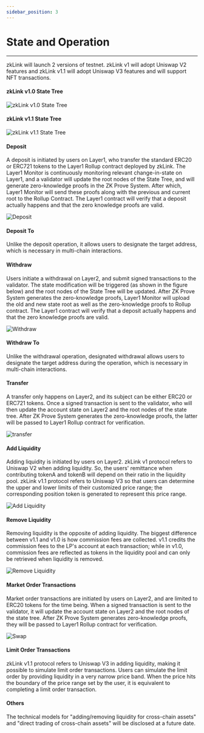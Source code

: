 ```yaml
---
sidebar_position: 3
---
```


# State and Operation

---


zkLink will launch 2 versions of testnet. zkLink v1 will adopt Uniswap V2 features and zkLink v1.1 will adopt Uniswap V3 features and will support NFT transactions.

#### zkLink v1.0 State Tree
![zkLink v1.0 State Tree](../../static/img/zklink-v1.0.png)

#### zkLink v1.1 State Tree
![zkLink v1.1 State Tree](../../static/img/zklink-v1.1.png)

#### Deposit

A deposit is initiated by users on Layer1, who transfer the standard ERC20 or ERC721 tokens to the Layer1 Rollup contract deployed by zkLink. The Layer1 Monitor is continuously monitoring relevant change-in-state on Layer1, and a validator will update the root nodes of the State Tree, and will generate zero-knowledge proofs in the ZK Prove System. After which, Layer1 Monitor will send these proofs along with the previous and current root to the Rollup Contract. The Layer1 contract will verify that a deposit actually happens and that the zero knowledge proofs are valid.

![Deposit](../../static/img/deposit.png)

#### Deposit To
Unlike the deposit operation, it allows users to designate the target address, which is necessary in multi-chain interactions.

#### Withdraw
Users initiate a withdrawal on Layer2, and submit signed transactions to the validator. The state modification will be triggered (as shown in the figure below) and the root nodes of the State Tree will be updated. After ZK Prove System generates the zero-knowledge proofs, Layer1 Monitor will upload the old and new state root as well as the zero-knowledge proofs to Rollup contract. The Layer1 contract will verify that a deposit actually happens and that the zero knowledge proofs are valid.

![Withdraw](../../static/img/withdraw.png)

#### Withdraw To
Unlike the withdrawal operation, designated withdrawal allows users to designate the target address during the operation, which is necessary in multi-chain interactions.

#### Transfer
A transfer only happens on Layer2, and its subject can be either ERC20 or ERC721 tokens. Once a signed transaction is sent to the validator, who will then update the account state on Layer2 and the root nodes of the state tree. After ZK Prove System generates the zero-knowledge proofs, the latter will be passed to Layer1 Rollup contract for verification.

![transfer](../../static/img/transfer.png)

#### Add Liquidity
Adding liquidity is initiated by users on Layer2. zkLink v1 protocol refers to Uniswap V2 when adding liquidity. So, the users' remittance when contributing tokenA and tokenB will depend on their ratio in the liquidity pool. zkLink v1.1 protocol refers to Uniswap V3 so that users can determine the upper and lower limits of their customized price range; the corresponding position token is generated to represent this price range.

![Add Liquidity](../../static/img/add-liquidity.png)

#### Remove Liquidity
Removing liquidity is the opposite of adding liquidity. The biggest difference between v1.1 and v1.0 is how commission fees are collected. v1.1 credits the commission fees to the LP's account at each transaction; while in v1.0, commission fees are reflected as tokens in the liquidity pool and can only be retrieved when liquidity is removed.

![Remove Liquidity](../../static/img/remove-liquidity.png)

#### Market Order Transactions
Market order transactions are initiated by users on Layer2, and are limited to ERC20 tokens for the time being. When a signed transaction is sent to the validator, it will update the account state on Layer2 and the root nodes of the state tree. After ZK Prove System generates zero-knowledge proofs, they will be passed to Layer1 Rollup contract for verification.

![Swap](../../static/img/swap.png)

#### Limit Order Transactions
zkLink v1.1 protocol refers to Uniswap V3 in adding liquidity, making it possible to simulate limit order transactions. Users can simulate the limit order by providing liquidity in a very narrow price band. When the price hits the boundary of the price range set by the user, it is equivalent to completing a limit order transaction.

#### Others
The technical models for "adding/removing liquidity for cross-chain assets" and "direct trading of cross-chain assets" will be disclosed at a future date.






